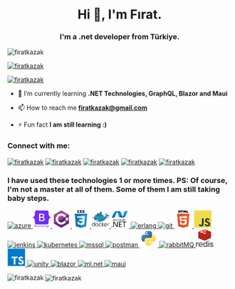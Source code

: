 <h1 align="center">Hi 👋, I'm Fırat.</h1>
<h3 align="center">I'm a .net developer from Türkiye.</h3>

<p align="left"> <img src="https://komarev.com/ghpvc/?username=firatkazak&label=Profile%20views&color=0e75b6&style=flat" alt="firatkazak" /> </p>

<p align="left"> <a href="https://github.com/ryo-ma/github-profile-trophy"><img src="https://github-profile-trophy.vercel.app/?username=firatkazak" alt="firatkazak" /></a> </p>

<p align="left"> <a href="https://twitter.com/firatkazak" target="blank"><img src="https://img.shields.io/twitter/follow/firatkazak?logo=twitter&style=for-the-badge" alt="firatkazak" /></a> </p>

- 🌱 I’m currently learning **.NET Technologies, GraphQL, Blazor and Maui**

- 📫 How to reach me **firatkazak@gmail.com**

- ⚡ Fun fact **I am still learning :)**

<h3 align="left">Connect with me:</h3>
<p align="left">
<a href="https://twitter.com/firatkazak" target="blank"><img align="center" src="https://raw.githubusercontent.com/rahuldkjain/github-profile-readme-generator/master/src/images/icons/Social/twitter.svg" alt="firatkazak" height="30" width="40" /></a>
<a href="https://linkedin.com/in/firatkazak" target="blank"><img align="center" src="https://raw.githubusercontent.com/rahuldkjain/github-profile-readme-generator/master/src/images/icons/Social/linked-in-alt.svg" alt="firatkazak" height="30" width="40" /></a>
<a href="https://fb.com/firatkazak" target="blank"><img align="center" src="https://raw.githubusercontent.com/rahuldkjain/github-profile-readme-generator/master/src/images/icons/Social/facebook.svg" alt="firatkazak" height="30" width="40" /></a>
<a href="https://instagram.com/firatkazak" target="blank"><img align="center" src="https://raw.githubusercontent.com/rahuldkjain/github-profile-readme-generator/master/src/images/icons/Social/instagram.svg" alt="firatkazak" height="30" width="40" /></a>
<a href="https://www.youtube.com/c/firatkazak" target="blank"><img align="center" src="https://raw.githubusercontent.com/rahuldkjain/github-profile-readme-generator/master/src/images/icons/Social/youtube.svg" alt="firatkazak" height="30" width="40" /></a>
</p>

<h3 align="left">I have used these technologies 1 or more times. PS: Of course, I'm not a master at all of them. Some of them I am still taking baby steps.</h3>
<p align="left"> <a href="https://azure.microsoft.com/en-in/" target="_blank" rel="noreferrer"> <img src="https://www.vectorlogo.zone/logos/microsoft_azure/microsoft_azure-icon.svg" alt="azure" width="40" height="40"/> </a> <a href="https://getbootstrap.com" target="_blank" rel="noreferrer"> <img src="https://raw.githubusercontent.com/devicons/devicon/master/icons/bootstrap/bootstrap-plain-wordmark.svg" alt="bootstrap" width="40" height="40"/> </a> <a href="https://www.w3schools.com/cs/" target="_blank" rel="noreferrer"> <img src="https://raw.githubusercontent.com/devicons/devicon/master/icons/csharp/csharp-original.svg" alt="csharp" width="40" height="40"/> </a> <a href="https://www.w3schools.com/css/" target="_blank" rel="noreferrer"> <img src="https://raw.githubusercontent.com/devicons/devicon/master/icons/css3/css3-original-wordmark.svg" alt="css3" width="40" height="40"/> </a> <a href="https://www.docker.com/" target="_blank" rel="noreferrer"> <img src="https://raw.githubusercontent.com/devicons/devicon/master/icons/docker/docker-original-wordmark.svg" alt="docker" width="40" height="40"/> </a> <a href="https://dotnet.microsoft.com/" target="_blank" rel="noreferrer"> <img src="https://raw.githubusercontent.com/devicons/devicon/master/icons/dot-net/dot-net-original-wordmark.svg" alt="dotnet" width="40" height="40"/> </a> <a href="https://www.erlang.org/" target="_blank" rel="noreferrer"> <img src="https://www.vectorlogo.zone/logos/erlang/erlang-official.svg" alt="erlang" width="40" height="40"/> </a> <a href="https://git-scm.com/" target="_blank" rel="noreferrer"> <img src="https://www.vectorlogo.zone/logos/git-scm/git-scm-icon.svg" alt="git" width="40" height="40"/> </a> <a href="https://www.w3.org/html/" target="_blank" rel="noreferrer"> <img src="https://raw.githubusercontent.com/devicons/devicon/master/icons/html5/html5-original-wordmark.svg" alt="html5" width="40" height="40"/> </a> <a href="https://developer.mozilla.org/en-US/docs/Web/JavaScript" target="_blank" rel="noreferrer"> <img src="https://raw.githubusercontent.com/devicons/devicon/master/icons/javascript/javascript-original.svg" alt="javascript" width="40" height="40"/> </a> <a href="https://www.jenkins.io" target="_blank" rel="noreferrer"> <img src="https://www.vectorlogo.zone/logos/jenkins/jenkins-icon.svg" alt="jenkins" width="40" height="40"/> </a> <a href="https://kubernetes.io" target="_blank" rel="noreferrer"> <img src="https://www.vectorlogo.zone/logos/kubernetes/kubernetes-icon.svg" alt="kubernetes" width="40" height="40"/> </a> <a href="https://www.microsoft.com/en-us/sql-server" target="_blank" rel="noreferrer"> <img src="https://www.svgrepo.com/show/303229/microsoft-sql-server-logo.svg" alt="mssql" width="40" height="40"/> </a> <a href="https://postman.com" target="_blank" rel="noreferrer"> <img src="https://www.vectorlogo.zone/logos/getpostman/getpostman-icon.svg" alt="postman" width="40" height="40"/> </a> <a href="https://www.python.org" target="_blank" rel="noreferrer"> <img src="https://raw.githubusercontent.com/devicons/devicon/master/icons/python/python-original.svg" alt="python" width="40" height="40"/> </a> <a href="https://www.rabbitmq.com" target="_blank" rel="noreferrer"> <img src="https://www.vectorlogo.zone/logos/rabbitmq/rabbitmq-icon.svg" alt="rabbitMQ" width="40" height="40"/> </a> <a href="https://redis.io" target="_blank" rel="noreferrer"> <img src="https://raw.githubusercontent.com/devicons/devicon/master/icons/redis/redis-original-wordmark.svg" alt="redis" width="40" height="40"/> </a> <a href="https://www.typescriptlang.org/" target="_blank" rel="noreferrer"> <img src="https://raw.githubusercontent.com/devicons/devicon/master/icons/typescript/typescript-original.svg" alt="typescript" width="40" height="40"/> </a> <a href="https://unity.com/" target="_blank" rel="noreferrer"> <img src="https://www.vectorlogo.zone/logos/unity3d/unity3d-icon.svg" alt="unity" width="40" height="40"/> </a> <a href="https://dotnet.microsoft.com/en-us/apps/aspnet/web-apps/blazor" target="_blank" rel="noreferrer"> <img src="https://devblogs.microsoft.com/dotnet/wp-content/uploads/sites/16/2019/04/BrandBlazor_nohalo_1000x.png" alt="blazor" width="40" height="40"/> </a> <a href="https://dotnet.microsoft.com/en-us/apps/machinelearning-ai/ml-dotnet" target="_blank" rel="noreferrer"> <img src="https://devblogs.microsoft.com/dotnet/wp-content/uploads/sites/10/2019/08/mlnet-icon.png" alt="ml.net" width="40" height="40"/> </a> <a href="https://dotnet.microsoft.com/en-us/apps/maui" target="_blank" rel="noreferrer"> <img src="https://saigontechnology.com/assets/media/image6_2.webp" alt="maui" width="40" height="40"/> </a> </p>

<p><img align="left" src="https://github-readme-stats.vercel.app/api/top-langs?username=firatkazak&show_icons=true&locale=en&layout=compact" alt="firatkazak" /></p>

<p>&nbsp;<img align="center" src="https://github-readme-stats.vercel.app/api?username=firatkazak&show_icons=true&locale=en" alt="firatkazak" /></p>
